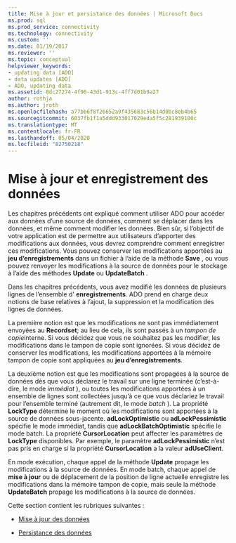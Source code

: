 ```yaml
---
title: Mise à jour et persistance des données | Microsoft Docs
ms.prod: sql
ms.prod_service: connectivity
ms.technology: connectivity
ms.custom: ''
ms.date: 01/19/2017
ms.reviewer: ''
ms.topic: conceptual
helpviewer_keywords:
- updating data [ADO]
- data updates [ADO]
- ADO, updating data
ms.assetid: 8dc27274-4f96-43d1-913c-4ff7d01b9a27
author: rothja
ms.author: jroth
ms.openlocfilehash: a77bb6f8f26652a9f435683c56b14d0bc8eb4b65
ms.sourcegitcommit: 6037fb1f1a5ddd933017029eda5f5c281939100c
ms.translationtype: MT
ms.contentlocale: fr-FR
ms.lasthandoff: 05/04/2020
ms.locfileid: "82750218"
---
```

# <a name="updating-and-persisting-data"></a>Mise à jour et enregistrement des données
Les chapitres précédents ont expliqué comment utiliser ADO pour accéder aux données d’une source de données, comment se déplacer dans les données, et même comment modifier les données. Bien sûr, si l’objectif de votre application est de permettre aux utilisateurs d’apporter des modifications aux données, vous devrez comprendre comment enregistrer ces modifications. Vous pouvez conserver les modifications apportées au **jeu d’enregistrements** dans un fichier à l’aide de la méthode **Save** , ou vous pouvez renvoyer les modifications à la source de données pour le stockage à l’aide des méthodes **Update** ou **UpdateBatch** .  
  
 Dans les chapitres précédents, vous avez modifié les données de plusieurs lignes de l’ensemble d' **enregistrements**. ADO prend en charge deux notions de base relatives à l’ajout, la suppression et la modification des lignes de données.  
  
 La première notion est que les modifications ne sont pas immédiatement envoyées au **Recordset**; au lieu de cela, ils sont passés à un *tampon de copie*interne. Si vous décidez que vous ne souhaitez pas les modifier, les modifications dans le tampon de copie sont ignorées. Si vous décidez de conserver les modifications, les modifications apportées à la mémoire tampon de copie sont appliquées au **jeu d’enregistrements**.  
  
 La deuxième notion est que les modifications sont propagées à la source de données dès que vous déclarez le travail sur une ligne terminée (c’est-à-dire, le mode *immédiat* ), ou toutes les modifications apportées à un ensemble de lignes sont collectées jusqu’à ce que vous déclariez le travail pour l’ensemble terminé (autrement dit, le mode *batch* ). La propriété **LockType** détermine le moment où les modifications sont apportées à la source de données sous-jacente. **adLockOptimistic** ou **adLockPessimistic** spécifie le mode immédiat, tandis que **adLockBatchOptimistic** spécifie le mode batch. La propriété **CursorLocation** peut affecter les paramètres de **LockType** disponibles. Par exemple, le paramètre **adLockPessimistic** n’est pas pris en charge si la propriété **CursorLocation** a la valeur **adUseClient**.  
  
 En mode exécution, chaque appel de la méthode **Update** propage les modifications à la source de données. En mode batch, chaque appel de **mise à jour** ou de déplacement de la position de ligne actuelle enregistre les modifications dans la mémoire tampon de copie, mais seule la méthode **UpdateBatch** propage les modifications à la source de données.  
  
 Cette section contient les rubriques suivantes :  
  
-   [Mise à jour des données](../../../ado/guide/data/updating-data.md)  
  
-   [Persistance des données](../../../ado/guide/data/persisting-data.md)

